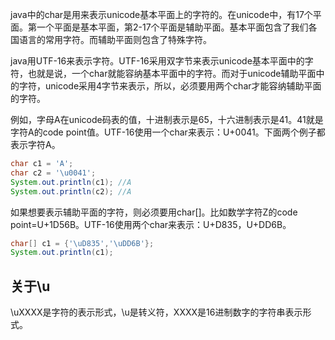 java中的char是用来表示unicode基本平面上的字符的。在unicode中，有17个平面。第一个平面是基本平面，第2-17个平面是辅助平面。基本平面包含了我们各国语言的常用字符。而辅助平面则包含了特殊字符。

java用UTF-16来表示字符。UTF-16采用双字节来表示unicode基本平面中的字符，也就是说，一个char就能容纳基本平面中的字符。而对于unicode辅助平面中的字符，unicode采用4字节来表示，所以，必须要用两个char才能容纳辅助平面的字符。

例如，字母A在unicode码表的值，十进制表示是65，十六进制表示是41。41就是字符A的code point值。UTF-16使用一个char来表示：U+0041。下面两个例子都表示字符A。

```java
char c1 = 'A';
char c2 = '\u0041';
System.out.println(c1); //A
System.out.println(c2); //A
```


如果想要表示辅助平面的字符，则必须要用char[]。比如数学字符Z的code point=U+1D56B。UTF-16使用两个char来表示：U+D835，U+DD6B。

```java
char[] c1 = {'\uD835','\uDD6B'};
System.out.println(c1);
```

## 关于\u
\uXXXX是字符的表示形式，\u是转义符，XXXX是16进制数字的字符串表示形式。

